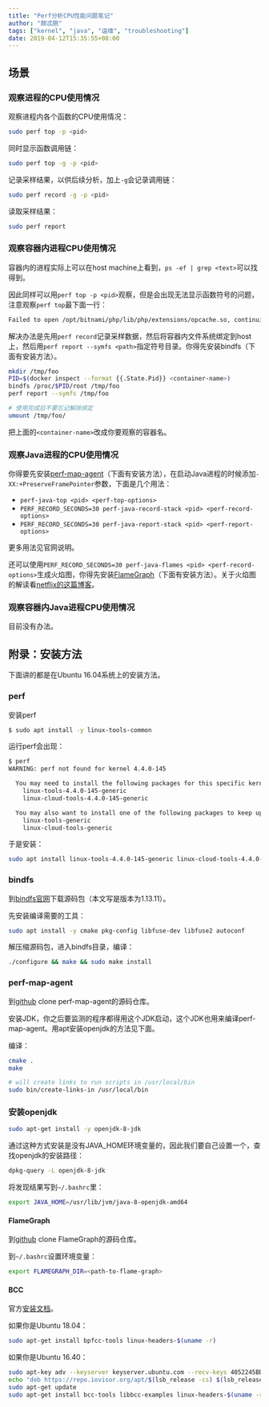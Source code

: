 ```yaml
---
title: "Perf分析CPU性能问题笔记"
author: "颇忒脱"
tags: ["kernel", "java", "运维", "troubleshooting"]
date: 2019-04-12T15:35:55+08:00
---
```


<!--more-->

## 场景

### 观察进程的CPU使用情况

观察进程内各个函数的CPU使用情况：

```bash
sudo perf top -p <pid>
```

同时显示函数调用链：

```bash
sudo perf top -g -p <pid>
```

记录采样结果，以供后续分析，加上`-g`会记录调用链：

```bash
sudo perf record -g -p <pid>
```

读取采样结果：

```bash
sudo perf report
```

### 观察容器内进程CPU使用情况

容器内的进程实际上可以在host machine上看到，`ps -ef | grep <text>`可以找得到。

因此同样可以用`perf top -p <pid>`观察，但是会出现无法显示函数符号的问题，注意观察`perf top`最下面一行：

```txt
Failed to open /opt/bitnami/php/lib/php/extensions/opcache.so, continuing without symbols
```

解决办法是先用`perf record`记录采样数据，然后将容器内文件系统绑定到host上，然后用`perf report --symfs <path>`指定符号目录。你得先安装bindfs（下面有安装方法）。

```bash
mkdir /tmp/foo
PID=$(docker inspect --format {{.State.Pid}} <container-name>)
bindfs /proc/$PID/root /tmp/foo
perf report --symfs /tmp/foo

# 使用完成后不要忘记解除绑定
umount /tmp/foo/
```

把上面的`<container-name>`改成你要观察的容器名。

### 观察Java进程的CPU使用情况

你得要先安装[perf-map-agent][perf-map-agent]（下面有安装方法），在启动Java进程的时候添加`-XX:+PreserveFramePointer`参数，下面是几个用法：

* `perf-java-top <pid> <perf-top-options>`
* `PERF_RECORD_SECONDS=30 perf-java-record-stack <pid> <perf-record-options>`
* `PERF_RECORD_SECONDS=30 perf-java-report-stack <pid> <perf-report-options>`

更多用法见官网说明。

还可以使用`PERF_RECORD_SECONDS=30 perf-java-flames <pid> <perf-record-options>`生成火焰图，你得先安装[FlameGraph][flame-graph]（下面有安装方法）。关于火焰图的解读看[netflix的这篇博客][netflix-blog]。

### 观察容器内Java进程CPU使用情况

目前没有办法。

## 附录：安装方法

下面讲的都是在Ubuntu 16.04系统上的安装方法。

### perf

安装perf

```bash
$ sudo apt install -y linux-tools-common
```

运行perf会出现：

```bash
$ perf
WARNING: perf not found for kernel 4.4.0-145

  You may need to install the following packages for this specific kernel:
    linux-tools-4.4.0-145-generic
    linux-cloud-tools-4.4.0-145-generic

  You may also want to install one of the following packages to keep up to date:
    linux-tools-generic
    linux-cloud-tools-generic
```

于是安装：

```bash
sudo apt install linux-tools-4.4.0-145-generic linux-cloud-tools-4.4.0-145-generic linux-cloud-tools-generic
```

### bindfs

到[bindfs官网][bindfs]下载源码包（本文写是版本为1.13.11）。

先安装编译需要的工具：

```bash
sudo apt install -y cmake pkg-config libfuse-dev libfuse2 autoconf 
```

解压缩源码包，进入bindfs目录，编译：

```bash
./configure && make && sudo make install
```

### perf-map-agent

到[github][perf-map-agent] clone perf-map-agent的源码仓库。

安装JDK，你之后要监测的程序都得用这个JDK启动，这个JDK也用来编译perf-map-agent。用apt安装openjdk的方法见下面。

编译：

```bash
cmake .
make

# will create links to run scripts in /usr/local/bin
sudo bin/create-links-in /usr/local/bin
```

### 安装openjdk

```bash
sudo apt-get install -y openjdk-8-jdk
```

通过这种方式安装是没有JAVA_HOME环境变量的，因此我们要自己设置一个，查找openjdk的安装路径：

```bash
dpkg-query -L openjdk-8-jdk
```

将发现结果写到`~/.bashrc`里：

```bash
export JAVA_HOME=/usr/lib/jvm/java-8-openjdk-amd64
```

#### FlameGraph

到[github][flame-graph] clone FlameGraph的源码仓库。

到`~/.bashrc`设置环境变量：

```bash
export FLAMEGRAPH_DIR=<path-to-flame-graph>
```

#### BCC

官方[安装文档][bcc]。

如果你是Ubuntu 18.04：

```bash
sudo apt-get install bpfcc-tools linux-headers-$(uname -r)
```

如果你是Ubuntu 16.40：

```bash
sudo apt-key adv --keyserver keyserver.ubuntu.com --recv-keys 4052245BD4284CDD
echo "deb https://repo.iovisor.org/apt/$(lsb_release -cs) $(lsb_release -cs) main" | sudo tee /etc/apt/sources.list.d/iovisor.list
sudo apt-get update
sudo apt-get install bcc-tools libbcc-examples linux-headers-$(uname -r)
```



[bindfs]: https://bindfs.org/
[perf-map-agent]: https://github.com/jvm-profiling-tools/perf-map-agent
[flame-graph]: https://github.com/brendangregg/FlameGraph
[netflix-blog]: https://medium.com/netflix-techblog/java-in-flames-e763b3d32166

[bcc]: https://github.com/iovisor/bcc/blob/master/INSTALL.md#ubuntu---binary